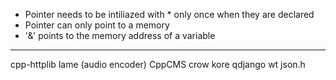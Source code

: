 - Pointer needs to be intiliazed with * only once when they are declared
- Pointer can only point to a memory
- '&' points to the memory address of a variable

---

cpp-httplib
lame (audio encoder)
CppCMS
crow
kore
qdjango
wt
json.h

